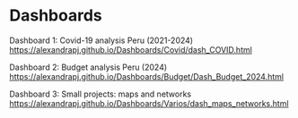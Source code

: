 # Dashboards

Dashboard 1: Covid-19 analysis Peru (2021-2024) 
https://alexandrapj.github.io/Dashboards/Covid/dash_COVID.html

Dashboard 2: Budget analysis Peru (2024)
https://alexandrapj.github.io/Dashboards/Budget/Dash_Budget_2024.html

Dashboard 3: Small projects: maps and networks 
https://alexandrapj.github.io/Dashboards/Varios/dash_maps_networks.html


